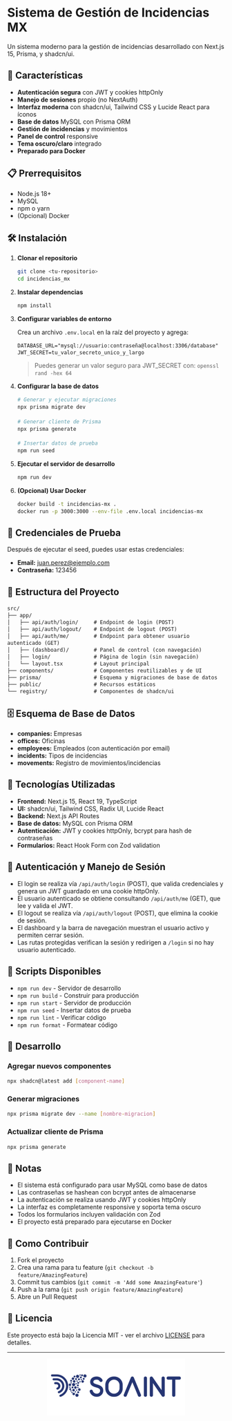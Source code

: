 # Sistema de Gestión de Incidencias MX

Un sistema moderno para la gestión de incidencias desarrollado con Next.js 15, Prisma, y shadcn/ui.

## 🚀 Características

- **Autenticación segura** con JWT y cookies httpOnly
- **Manejo de sesiones** propio (no NextAuth)
- **Interfaz moderna** con shadcn/ui, Tailwind CSS y Lucide React para íconos
- **Base de datos** MySQL con Prisma ORM
- **Gestión de incidencias** y movimientos
- **Panel de control** responsive
- **Tema oscuro/claro** integrado
- **Preparado para Docker**

## 📋 Prerrequisitos

- Node.js 18+ 
- MySQL
- npm o yarn
- (Opcional) Docker

## 🛠️ Instalación

1. **Clonar el repositorio**
   ```bash
   git clone <tu-repositorio>
   cd incidencias_mx
   ```

2. **Instalar dependencias**
   ```bash
   npm install
   ```

3. **Configurar variables de entorno**
   
   Crea un archivo `.env.local` en la raíz del proyecto y agrega:
   ```env
   DATABASE_URL="mysql://usuario:contraseña@localhost:3306/database"
   JWT_SECRET=tu_valor_secreto_unico_y_largo
   ```
   > Puedes generar un valor seguro para JWT_SECRET con: `openssl rand -hex 64`

4. **Configurar la base de datos**
   ```bash
   # Generar y ejecutar migraciones
   npx prisma migrate dev
   
   # Generar cliente de Prisma
   npx prisma generate
   
   # Insertar datos de prueba
   npm run seed
   ```

5. **Ejecutar el servidor de desarrollo**
   ```bash
   npm run dev
   ```

6. **(Opcional) Usar Docker**
   ```bash
   docker build -t incidencias-mx .
   docker run -p 3000:3000 --env-file .env.local incidencias-mx
   ```

## 🔐 Credenciales de Prueba

Después de ejecutar el seed, puedes usar estas credenciales:

- **Email:** juan.perez@ejemplo.com
- **Contraseña:** 123456

## 📁 Estructura del Proyecto

```
src/
├── app/
│   ├── api/auth/login/     # Endpoint de login (POST)
│   ├── api/auth/logout/    # Endpoint de logout (POST)
│   ├── api/auth/me/        # Endpoint para obtener usuario autenticado (GET)
│   ├── (dashboard)/        # Panel de control (con navegación)
│   ├── login/              # Página de login (sin navegación)
│   └── layout.tsx          # Layout principal
├── components/             # Componentes reutilizables y de UI
├── prisma/                 # Esquema y migraciones de base de datos
├── public/                 # Recursos estáticos
└── registry/               # Componentes de shadcn/ui
```

## 🗄️ Esquema de Base de Datos

- **companies:** Empresas
- **offices:** Oficinas
- **employees:** Empleados (con autenticación por email)
- **incidents:** Tipos de incidencias
- **movements:** Registro de movimientos/incidencias

## 🎨 Tecnologías Utilizadas

- **Frontend:** Next.js 15, React 19, TypeScript
- **UI:** shadcn/ui, Tailwind CSS, Radix UI, Lucide React
- **Backend:** Next.js API Routes
- **Base de datos:** MySQL con Prisma ORM
- **Autenticación:** JWT y cookies httpOnly, bcrypt para hash de contraseñas
- **Formularios:** React Hook Form con Zod validation

## 🔐 Autenticación y Manejo de Sesión

- El login se realiza vía `/api/auth/login` (POST), que valida credenciales y genera un JWT guardado en una cookie httpOnly.
- El usuario autenticado se obtiene consultando `/api/auth/me` (GET), que lee y valida el JWT.
- El logout se realiza vía `/api/auth/logout` (POST), que elimina la cookie de sesión.
- El dashboard y la barra de navegación muestran el usuario activo y permiten cerrar sesión.
- Las rutas protegidas verifican la sesión y redirigen a `/login` si no hay usuario autenticado.

## 🚀 Scripts Disponibles

- `npm run dev` - Servidor de desarrollo
- `npm run build` - Construir para producción
- `npm run start` - Servidor de producción
- `npm run seed` - Insertar datos de prueba
- `npm run lint` - Verificar código
- `npm run format` - Formatear código

## 🔧 Desarrollo

### Agregar nuevos componentes

```bash
npx shadcn@latest add [component-name]
```

### Generar migraciones

```bash
npx prisma migrate dev --name [nombre-migracion]
```

### Actualizar cliente de Prisma

```bash
npx prisma generate
```

## 📝 Notas

- El sistema está configurado para usar MySQL como base de datos
- Las contraseñas se hashean con bcrypt antes de almacenarse
- La autenticación se realiza usando JWT y cookies httpOnly
- La interfaz es completamente responsive y soporta tema oscuro
- Todos los formularios incluyen validación con Zod
- El proyecto está preparado para ejecutarse en Docker

## 🤝 Como Contribuir

1. Fork el proyecto
2. Crea una rama para tu feature (`git checkout -b feature/AmazingFeature`)
3. Commit tus cambios (`git commit -m 'Add some AmazingFeature'`)
4. Push a la rama (`git push origin feature/AmazingFeature`)
5. Abre un Pull Request

## 📄 Licencia

Este proyecto está bajo la Licencia MIT - ver el archivo [LICENSE](LICENSE) para detalles.

---
<p align="center">
  <img src="assets/logo-soaint-azul.png" alt="Logo del Proyecto">
</p>

